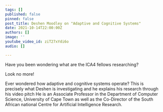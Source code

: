 ```yaml
---
tags: []
published: false
pinned: false
post_title: Deshen Moodley on "Adaptive and Cognitive Systems"
date: 2021-10-14T22:00:00Z
authors: []
image: ''
youtube_video_id: ziT27xYdi6o
audio: []

---
```

Have you been wondering what are the ICA4 fellows researching?

Look no more!

Ever wondered how adaptive and cognitive systems operate? This is precisely what Deshen is investigating and he explains his research through his video pitch He is an Associate Professor in the Department of Computer Science, University of Cape Town as well as the Co-Director of the South African national Centre for Artificial Intelligence Research. 